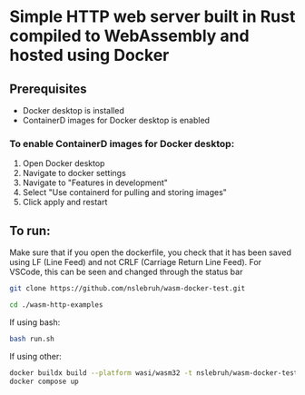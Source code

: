 # Simple HTTP web server built in Rust compiled to WebAssembly and hosted using Docker

## Prerequisites
- Docker desktop is installed
- ContainerD images for Docker desktop is enabled

### To enable ContainerD images for Docker desktop:
1. Open Docker desktop
2. Navigate to docker settings
3. Navigate to "Features in development"
4. Select "Use containerd for pulling and storing images"
5. Click apply and restart

## To run:
Make sure that if you open the dockerfile, you check that it has been saved using LF (Line Feed) and not CRLF (Carriage Return Line Feed). For VSCode, this can be seen and changed through the status bar

```bash
git clone https://github.com/nslebruh/wasm-docker-test.git

cd ./wasm-http-examples
```


If using bash: 
```bash
bash run.sh
```

If using other:
```bash
docker buildx build --platform wasi/wasm32 -t nslebruh/wasm-docker-test .
docker compose up
```



